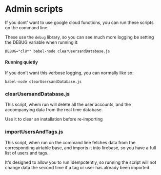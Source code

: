 # Admin scripts

If you dont' want to use google cloud functions, you can run these scripts on the command line.

These use the `debug` library, so you can see much more logging be setting the DEBUG variable when running it:

```
DEBUG="cl8*" babel-node clearUsersandDatabase.js
```

#### Running quietly

If you don't want this verbose logging, you can normally like so:

```
babel-node clearUsersandDatabase.js
```

### clearUsersandDatabase.js

This script, whem run will delete all the user accounts, and the accompanying data from the real time database.

Use it to clear an installation before re-importing

### importUsersAndTags.js

This script, when run on the command line fetches data from the corresponding airtable base, and imports it into firebase, so you have a full list of users and tags.

It's designed to allow you to run idempotently, so running the script will not change data the second time if a tag or user has already been imported.

